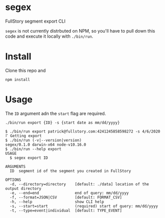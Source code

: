segex
=====

FullStory segment export CLI

`segex` is not currently distrbuted on NPM, so you'll have to pull down this code and execute it locally with `./bin/run`.

# Install

Clone this repo and

```
npm install
```

# Usage

The `ID` argument adn the `start` flag are required.
```
./bin/run export {ID} -s {start date as mm/dd/yyyy}
```

```sh-session
$ ./bin/run export patrick@fullstory.com:4241245858598272 -s 4/6/2020
⠏ Getting export
$ ./bin/run (-v|--version|version)
segex/0.1.0 darwin-x64 node-v10.16.0
$ ./bin/run --help export
USAGE
  $ segex export ID

ARGUMENTS
  ID  segment id of the segment you created in FullStory

OPTIONS
  -d, --directory=directory    [default: ./data] location of the output directory
  -e, --end=end                end of query: mm/dd/yyyy
  -f, --format=JSON|CSV        [default: FORMAT_CSV]
  -h, --help                   show CLI help
  -s, --start=start            (required) start of query: mm/dd/yyyy
  -t, --type=event|individual  [default: TYPE_EVENT]
```
